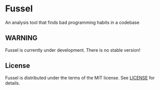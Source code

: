 # Fussel

An analysis tool that finds bad programming habits in a codebase

## WARNING

Fussel is currently under development. There is no stable version!

## License

Fussel is distributed under the terms of the MIT license. See [LICENSE](LICENSE) for details.
